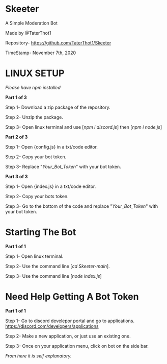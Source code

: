 # Skeeter
A Simple Moderation Bot

Made by @TaterThot1

Repository- https://github.com/TaterThot1/Skeeter

TimeStamp- November 7th, 2020

# LINUX SETUP

  *Please have npm installed*

**Part 1 of 3**

Step 1- Download a zip package of the repository.

Step 2- Unzip the package.

Step 3- Open linux terminal and use [*npm i discord.js*] then [*npm i node.js*]

**Part 2 of 3**

Step 1- Open {config.js} in a txt/code editor.

Step 2- Copy your bot token.

Step 3- Replace "*Your_Bot_Token*" with your bot token.

**Part 3 of 3**

Step 1- Open {index.js} in a txt/code editor.

Step 2- Copy your bots token.

Step 3- Go to the bottom of the code and replace "*Your_Bot_Token*" with your bot token.

# Starting The Bot
**Part 1 of 1**

Step 1- Open linux terminal.

Step 2- Use the command line [*cd Skeeter-main*].

Step 3- Use the command line [*node index.js*]

# Need Help Getting A Bot Token

**Part 1 of 1**

Step 1- Go to discord develepor portal and go to applications.
https://discord.com/developers/applications

Step 2- Make a new application, or just use an existing one.

Step 3- Once on your application menu, click on bot on the side bar.

*From here it is self explanatory.*
